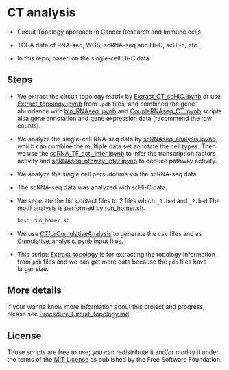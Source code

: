 # CT analysis

- Circuit Topology approach in Cancer Research and Immune cells

- TCGA data of RNA-seq, WGS, scRNA-seq and Hi-C, scHi-c, etc.

- In this repo, based on the single-cell Hi-C data.

## Steps

- We extract the circuit topology matrix by [Extract_CT_scHiC.ipynb](https://github.com/jlchen5/CT-analysis/blob/main/Extract_CT_scHiC.ipynb) or use [Extract_topology.ipynb](https://github.com/jlchen5/CT-analysis/blob/main/Extract_topology.ipynb) from `.pdb` files, and combined the gene abundance with [bin_RNAseq.ipynb](https://github.com/jlchen5/CT-analysis/blob/main/bin_RNAseq.ipynb) and [CoupleRNAseq_CT.ipynb](https://github.com/jlchen5/CT-analysis/blob/main/CoupleRNAseq_CT.ipynb) scripts alsa gene annotation and gene expression data (recommend the raw counts).

- We analyze the single-cell RNA-seq data by [scRNAseq_analysis.ipynb](https://github.com/jlchen5/CT-analysis/blob/main/scRNAseq_analysis.ipynb), which can combine the multiple data set annotate the cell types. Then we use the [scRNA_TF_acti_infer.ipynb](https://github.com/jlchen5/CT-analysis/blob/main/scRNA_TF_acti_infer.ipynb) to infer the transcription factors activity and [scRNAseq_pthway_infer.ipynb](https://github.com/jlchen5/CT-analysis/blob/main/scRNAseq_pthway_infer.ipynb) to deduce pathway activity.

- We analyze the single cell persudotime via the scRNA-seq data.
 
- The scRNA-seq data was analyzed with scHi-C data.

- We seperate the hic contact files to 2 files which `_1.bed` and `_2.bed`.The motif analysis is performed by [run_homer.sh](https://github.com/jlchen5/CT-analysis/blob/main/run_homer.sh).
 
     ```bash
     bash run_homer.sh
     ```

- We use [CTforCumulativeAnalysis](https://github.com/jlchen5/CT-analysis/blob/main/CTforCumulativeAnalysis.py) to generate the csv files and as [Cumulative_analysis.ipynb](https://github.com/jlchen5/CT-analysis/blob/main/Cumulative_analysis.ipynb) input files.

- This script: [Extract_topology](https://github.com/jlchen5/CT-analysis/blob/main/Extract_topology.ipynb) is for extracting the topology information from `pdb` files and we can get more data because the `pdb` files have larger size.

## More details
If your wanna know more information about this project and progress, please see [Procedure_Circuit_Topology.md](https://github.com/jlchen5/CT-analysis/blob/main/Procedure_Circuit_Topology.md)


## License
Those scripts are free to use; you can redistribute it and/or modify it under the terms of the [MIT License](https://github.com/jlchen5/CT-analysis/blob/main/LICENSE) as published by the Free Software Foundation.


